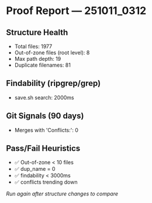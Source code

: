 # Proof Report — 251011_0312

## Structure Health
- Total files: 1977
- Out-of-zone files (root level): 8
- Max path depth: 19
- Duplicate filenames: 81

## Findability (ripgrep/grep)
- save.sh search: 2000ms

## Git Signals (90 days)
- Merges with 'Conflicts:': 0

## Pass/Fail Heuristics
- ✅ Out-of-zone < 10 files
- ✅ dup_name = 0
- ✅ findability < 3000ms
- ✅ conflicts trending down

_Run again after structure changes to compare_
